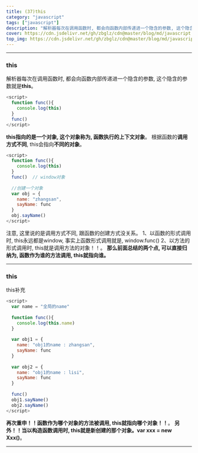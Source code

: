 ```yaml
---
title: (37)this
category: "javascript"
tags: ["javascript"]
description: "解析器每次在调用函数时, 都会向函数内部传递进一个隐含的参数, 这个隐含的参数就是this"
cover: https://cdn.jsdelivr.net/gh/zbglz/cdn@master/blog/md/javascript.svg
top_img: https://cdn.jsdelivr.net/gh/zbglz/cdn@master/blog/md/javascript.svg
---
```


***

### this


解析器每次在调用函数时, 都会向函数内部传递进一个隐含的参数, 这个隐含的参数就是**this**。

```js js
<script>
  function func(){
    console.log(this)
  }
  func() 
</script>
```

**this指向的是一个对象, 这个对象称为, 函数执行的上下文对象**。
根据函数的**调用方式不同**, this会指向**不同的对象**。

```js js
<script>
  function func(){
    console.log(this)
  }
  func()  // window对象
  
  //创建一个对象
  var obj = {
    name: "zhangsan",
    sayName: func
  }
  obj.sayName()
</script>
```


注意, 这里说的是调用方式不同, 跟函数的创建方式没关系。
1、以函数的形式调用时, this永远都是window, 事实上函数形式调用就是, window.func()
2、以方法的形式调用时, this就是调用方法的对象！！。
**那么前面总结的两个点, 可以直接归纳为, 函数作为谁的方法调用, this就指向谁。**

***

### this

this补充

```js js
<script>
  var name = "全局的name"
  
  function func(){
    console.log(this.name)
  }
  
  var obj1 = {
    name: "obj1的name : zhangsan",
    sayName: func
  }
  
  var obj2 = {
    name: "obj1的name : lisi",
    sayName: func
  }
  
  func()
  obj1.sayName() 
  obj2.sayName() 
</script>
```

**再次重申！！函数作为哪个对象的方法被调用, this就指向哪个对象！！**。
**另外！！当以构造函数调用时, this就是新创建的那个对象。var xxx = new Xxx()**。

***